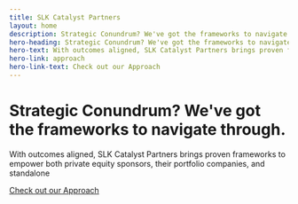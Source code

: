 ```yaml
---
title: SLK Catalyst Partners
layout: home
description: Strategic Conundrum? We've got the frameworks to navigate through.
hero-heading: Strategic Conundrum? We've got the frameworks to navigate through.
hero-text: With outcomes aligned, SLK Catalyst Partners brings proven frameworks to empower both private equity sponsors, their portfolio companies, and standalone
hero-link: approach
hero-link-text: Check out our Approach
---
```

<h1 class="col-12 col-md-10 col-lg-12 order-1 order-md-1">Strategic Conundrum? We've got the frameworks to navigate through.</h1>
<div class="col-12 col-md-8 col-lg-6 order-2 order-md-2">
<p class="large">With outcomes aligned, SLK Catalyst Partners brings proven frameworks to empower both private equity sponsors, their portfolio companies, and standalone</p>
<a class="large" href="/approach">Check out our Approach</a>

